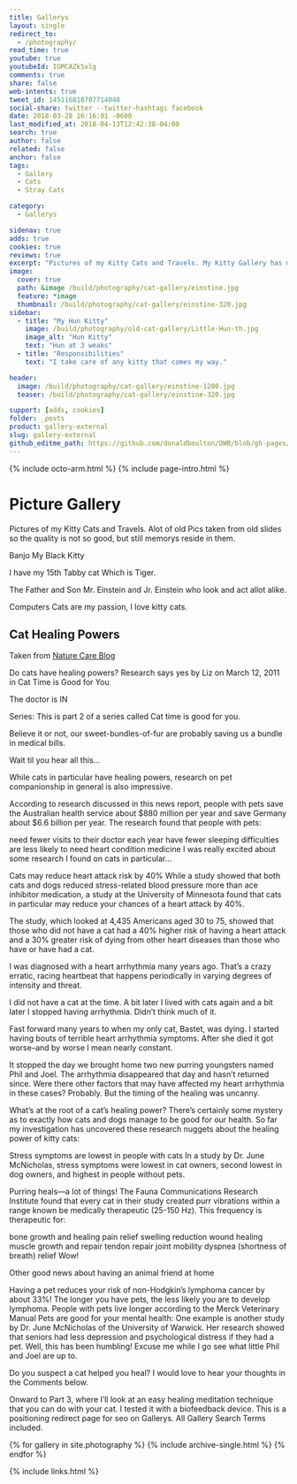 ```yaml
---
title: Gallerys
layout: single
redirect_to:
  - /photography/
read_time: true
youtube: true
youtubeId: IGMCAZk5xlg
comments: true
share: false
web-intents: true
tweet_id: 145116818707714048
social-share: twitter --twitter-hashtags facebook
date: 2018-03-28 16:16:01 -0600
last_modified_at: 2018-04-13T12:42:38-04:00
search: true
author: false
related: false
anchor: false
tags:
  - Gallery
  - Cats
  - Stray Cats

category:
  - Gallerys

sidenav: true
adds: true
cookies: true
reviews: true
excerpt: "Pictures of my Kitty Cats and Travels. My Kitty Gallery has my 4 male House Cats, Past Cats and the 20 or so strays I feed every day. Computers Cats are my passion, I love kitty cats"
image:
  cover: true
  path: &image /build/photography/cat-gallery/einstine.jpg
  feature: *image
  thumbnail: /build/photography/cat-gallery/einstine-320.jpg
sidebar:
  - title: "My Hun Kitty"
    image: /build/photography/old-cat-gallery/Little-Hun-th.jpg
    image_alt: "Hun Kitty"
    text: "Hun at 3 weaks"
  - title: "Responsibilities"
    text: "I take care of any kitty that comes my way."

header:
  image: /build/photography/cat-gallery/einstine-1200.jpg
  teaser: /build/photography/cat-gallery/einstine-320.jpg

support: [adds, cookies]
folder: _posts
product: gallery-external
slug: gallery-external
github_editme_path: https://github.com/donaldboulton/DWB/blob/gh-pages/_posts/2018-02-29-post-gallery-external.md
---
```


{% include octo-arm.html %}
{% include page-intro.html %}

# Picture Gallery

Pictures of my Kitty Cats and Travels.
Alot of old Pics taken from old slides so the quality is not so good, but still memorys reside in them.

Banjo My Black Kitty

I have my 15th Tabby cat Which is Tiger.

The Father and Son Mr. Einstein and Jr. Einstein who look and act allot alike.

Computers Cats are my passion, I love kitty cats.

## Cat Healing Powers

Taken from [Nature Care Blog](https://www.naturalcatcareblog.com/2011/03/do-cats-have-healing-powers-research-says-yes/)

Do cats have healing powers? Research says yes
by Liz on March 12, 2011 in Cat Time is Good for You

The doctor is IN

Series: This is part 2 of a series called Cat time is good for you.

Believe it or not, our sweet-bundles-of-fur are probably saving us a bundle in medical bills.

Wait til you hear all this…

While cats in particular have healing powers, research on pet companionship in general is also impressive.

According to research discussed in this news report, people with pets save the Australian health service about $880 million per year and save Germany about $6.6 billion per year. The research found that people with pets:

need fewer visits to their doctor each year
have fewer sleeping difficulties
are less likely to need heart condition medicine
I was really excited about some research I found on cats in particular…

Cats may reduce heart attack risk by 40%
While a study showed that both cats and dogs  reduced stress-related blood pressure more than ace inhibitor medication, a study at the University of Minnesota found that cats in particular may reduce your chances of a heart attack by 40%.

The study, which looked at 4,435 Americans aged 30 to 75, showed that those who did not have a cat had a 40% higher risk of having a heart attack and a 30% greater risk of dying from other heart diseases than those who have or have had a cat.

I was diagnosed with a heart arrhythmia many years ago. That’s a crazy erratic, racing heartbeat that happens periodically in varying degrees of intensity and threat.

I did not have a cat at the time. A bit later I lived with cats again and a bit later I stopped having arrhythmia. Didn’t think much of it.

Fast forward many years to when my only cat, Bastet, was dying. I started having bouts of terrible heart arrhythmia symptoms. After she died it got worse–and by worse I mean nearly constant.

It stopped the day we brought home two new purring youngsters named Phil and Joel. The arrhythmia disappeared that day and hasn’t returned since. Were there other factors that may have affected my heart arrhythmia in these cases? Probably. But the timing of the healing was uncanny.

What’s at the root of a cat’s healing power?
There’s certainly some mystery as to exactly how cats and dogs manage to be good for our health. So far my investigation has uncovered these research nuggets about the healing power of kitty cats:

Stress symptoms are lowest in people with cats
In a study by Dr. June McNicholas, stress symptoms were lowest in cat owners, second lowest in dog owners, and highest in people without pets.

Purring heals—a lot of things!
The Fauna Communications Research Institute found that every cat in their study created purr vibrations within a range known be medically therapeutic (25-150 Hz). This frequency is therapeutic for:

bone growth and healing
pain relief
swelling reduction
wound healing
muscle growth and repair
tendon repair
joint mobility
dyspnea (shortness of breath) relief
Wow!

Other good news about having an animal friend at home

Having a pet reduces your risk of non-Hodgkin’s lymphoma cancer by about 33%! The longer you have pets, the less likely you are to develop lymphoma.
People with pets live longer according to the Merck Veterinary Manual
Pets are good for your mental health: One example is another study by Dr. June McNicholas of the University of Warwick. Her research showed that seniors had less depression and psychological distress if they had a pet.
Well, this has been humbling! Excuse me while I go see what little Phil and Joel are up to.

Do you suspect a cat helped you heal?
I would love to hear your thoughts in the Comments below.

Onward to Part 3, where I’ll look at an easy healing meditation technique that you can do with your cat. I tested it with a biofeedback device.
This is a positioning redirect page for seo on Gallerys. All Gallery Search Terms included.

{% for gallery in site.photography %}
  {% include archive-single.html %}
{% endfor %}

{% include links.html %}
